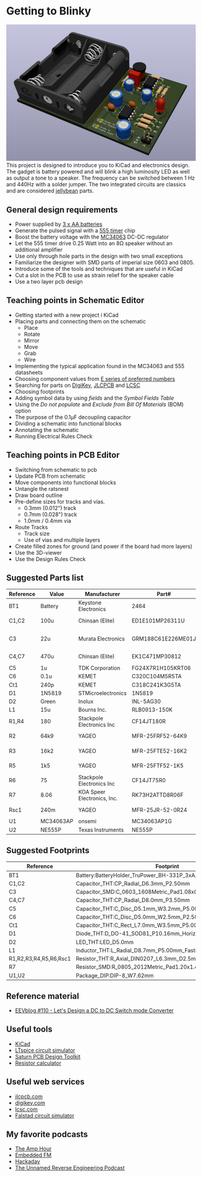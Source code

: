 # Getting to Blinky
![Rendering of the pcb](/graphics/pcb_render.png)
This project is designed to introduce you to KiCad and electronics design. The gadget is battery powered and will blink a high luminosity LED as well as output a tone to a speaker. The frequency can be switched between 1 Hz and 440Hz with a solder jumper. The two integrated circuits are classics and are considered [jellybean](https://forum.digikey.com/t/what-are-jellybean-electronic-components/46180) parts.


## General design requirements
* Power supplied by [3 x AA batteries](https://www.digikey.no/en/products/detail/keystone-electronics/2464/303813)
* Generate the pulsed signal with a [555 timer](.\datasheets\ne555.pdf) chip
* Boost the battery voltage with the [MC34063](.\datasheets\MC34063A-D.pdf) DC-DC regulator
* Let the 555 timer drive 0.25 Watt into an 8Ω speaker without an additional amplifier
* Use only through hole parts in the design with two small exceptions
* Familiarize the designer with SMD parts of imperial size 0603 and 0805.
* Introduce some of the tools and techniques that are useful in KiCad
* Cut a slot in the PCB to use as strain relief for the speaker cable
* Use a two layer pcb design


## Teaching points in Schematic Editor
* Getting started with a new project i KiCad
* Placing parts and connecting them on the schematic
    * Place
    * Rotate
    * Mirror
    * Move
    * Grab
    * Wire
* Implementing the typical application found in the MC34063 and 555 datasheets
* Choosing component values from [E series of preferred numbers](https://en.wikipedia.org/wiki/E_series_of_preferred_numbers)
* Searching for parts on [DigiKey](https://digikey.com), [JLCPCB](https://jlcpcb.com/parts) and [LCSC](https://www.lcsc.com/)
* Choosing footprints
* Adding symbol data by using *fields* and the *Symbol Fields Table*
* Using the *Do not populate* and *Exclude from Bill Of Materials* (BOM) option
* The purpose of the 0.1µF decoupling capacitor
* Dividing a schematic into functional blocks
* Annotating the schematic
* Running Electrical Rules Check


## Teaching points in PCB Editor
* Switching from schematic to pcb
* Update PCB from schematic
* Move components into functional blocks
* Untangle the ratsnest
* Draw board outline
* Pre-define sizes for tracks and vias.
    * 0.3mm (0.012") track
    * 0.7mm (0.028") track
    * 1.0mm / 0.4mm via
* Route Tracks
    * Track size
    * Use of vias and multiple layers
* Create filled zones for ground (and power if the board had more layers)
* Use the 3D-viewer
* Use the Design Rules Check


## Suggested Parts list
|Reference |Value    |Manufacturer               |Part#             |DigiKey#                   |Qty|
|----------|---------|---------------------------|------------------|---------------------------|---|
|BT1       |Battery  |Keystone Electronics       |2464              |36-2464-ND                 |  1|
|C1,C2     |100u     |Chinsan (Elite)            |ED1E101MP26311U   |4191-ED1E101MP26311UCT-ND  |  2|
|C3        |22u      |Murata Electronics         |GRM188C61E226ME01J|490-GRM188C61E226ME01JCT-ND|  1|
|C4,C7     |470u     |Chinsan (Elite)            |EK1C471MP30812    |4191-EK1C471MP30812CT-ND   |  2|
|C5        |1u       |TDK Corporation            |FG24X7R1H105KRT06 |445-173374-1-ND            |  1|
|C6        |0.1u     |KEMET                      |C320C104M5R5TA    |399-9776-ND                |  1|
|Ct1       |240p     |KEMET                      |C318C241K3G5TA    |C318C241K3G5TA-ND          |  1|
|D1        |1N5819   |STMicroelectronics         |1N5819            |497-6610-1-ND              |  1|
|D2        |Green    |Inolux                     |INL-5AG30         |1830-1011-ND               |  1|
|L1        |15u      |Bourns Inc.                |RLB0913-150K      |RLB0913-150K-ND            |  1|
|R1,R4     |180      |Stackpole Electronics Inc  |CF14JT180R        |CF14JT180RCT-ND            |  2|
|R2        |64k9     |YAGEO                      |MFR-25FRF52-64K9  |13-MFR-25FRF52-64K9CT-ND   |  1|
|R3        |16k2     |YAGEO                      |MFR-25FTE52-16K2  |13-MFR-25FTE52-16K2CT-ND   |  1|
|R5        |1k5      |YAGEO                      |MFR-25FTF52-1K5   |13-MFR-25FTF52-1K5CT-ND    |  1|
|R6        |75       |Stackpole Electronics Inc  |CF14JT75R0        |CF14JT75R0CT-ND            |  1|
|R7        |8.06     |KOA Speer Electronics, Inc.|RK73H2ATTD8R06F   |2019-RK73H2ATTD8R06FCT-ND  |  1|
|Rsc1      |240m     |YAGEO                      |MFR-25JR-52-0R24  |13-MFR-25JR-52-0R24CT-ND   |  1|
|U1        |MC34063AP|onsemi                     |MC34063AP1G       |MC34063AP1GOS-ND           |  1|
|U2        |NE555P   |Texas Instruments          |NE555P            |296-NE555P-ND              |  1|


## Suggested Footprints
|Reference             |Footprint                                                     |
|----------------------|--------------------------------------------------------------|
|BT1                   |Battery:BatteryHolder_TruPower_BH-331P_3xAA                   |
|C1,C2                 |Capacitor_THT:CP_Radial_D6.3mm_P2.50mm                        |
|C3                    |Capacitor_SMD:C_0603_1608Metric_Pad1.08x0.95mm_HandSolder     |
|C4,C7                 |Capacitor_THT:CP_Radial_D8.0mm_P3.50mm                        |
|C5                    |Capacitor_THT:C_Disc_D5.1mm_W3.2mm_P5.00mm                    |
|C6                    |Capacitor_THT:C_Disc_D5.0mm_W2.5mm_P2.50mm                    |
|Ct1                   |Capacitor_THT:C_Rect_L7.0mm_W3.5mm_P5.00mm                    |
|D1                    |Diode_THT:D_DO-41_SOD81_P10.16mm_Horizontal                   |
|D2                    |LED_THT:LED_D5.0mm                                            |
|L1                    |Inductor_THT:L_Radial_D8.7mm_P5.00mm_Fastron_07HCP            |
|R1,R2,R3,R4,R5,R6,Rsc1|Resistor_THT:R_Axial_DIN0207_L6.3mm_D2.5mm_P10.16mm_Horizontal|
|R7                    |Resistor_SMD:R_0805_2012Metric_Pad1.20x1.40mm_HandSolder      |
|U1,U2                 |Package_DIP:DIP-8_W7.62mm                                     |


## Reference material
* [EEVblog #110 - Let's Design a DC to DC Switch mode Converter](https://youtu.be/qGp82xhybs4)


## Useful tools
* [KiCad](https://www.kicad.org/)
* [LTspice circuit simulator](https://www.analog.com/en/resources/design-tools-and-calculators/ltspice-simulator.html)
* [Saturn PCB Design Toolkit](https://saturnpcb.com/saturn-pcb-toolkit/)
* [Resistor calculator](https://damien.douxchamps.net/elec/resdiv/)


## Useful web services
* [jlcpcb.com](https://jlcpcb.com/)
* [digikey.com](https://www.digikey.com)
* [lcsc.com](https://www.lcsc.com/)
* [Falstad circuit simulator](https://www.falstad.com/circuit/circuitjs.html)


## My favorite podcasts
* [The Amp Hour](https://theamphour.com/)
* [Embedded FM](https://embedded.fm/)
* [Hackaday](https://hackaday.com/tag/hackaday-podcast/)
* [The Unnamed Reverse Engineering Podcast](https://unnamedre.com/)